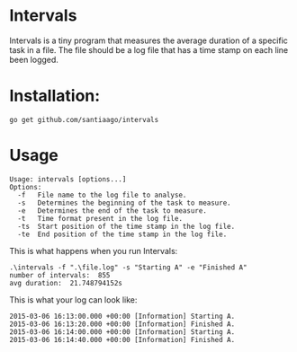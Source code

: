# Intervals

Intervals is a tiny program that measures the average duration of a specific task in a file. The file should be a log file that has a time stamp on each line been logged.

# Installation:

    go get github.com/santiaago/intervals

# Usage

    Usage: intervals [options...]
    Options:
      -f   File name to the log file to analyse.
      -s   Determines the beginning of the task to measure.
      -e   Determines the end of the task to measure.
      -t   Time format present in the log file.
      -ts  Start position of the time stamp in the log file.
      -te  End position of the time stamp in the log file.


This is what happens when you run Intervals:

    .\intervals -f ".\file.log" -s "Starting A" -e "Finished A"
    number of intervals:  855
    avg duration:  21.748794152s

This is what your log can look like:

    2015-03-06 16:13:00.000 +00:00 [Information] Starting A.
    2015-03-06 16:13:20.000 +00:00 [Information] Finished A.
    2015-03-06 16:14:00.000 +00:00 [Information] Starting A.
    2015-03-06 16:14:40.000 +00:00 [Information] Finished A.
